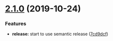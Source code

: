 # [2.1.0](https://github.com/cycjimmy/h5-video-player/compare/v2.0.0...v2.1.0) (2019-10-24)


### Features

* **release:** start to use semantic release ([7cd9dcf](https://github.com/cycjimmy/h5-video-player/commit/7cd9dcfbb49cac925ead83a651aeb55c0812e076))
